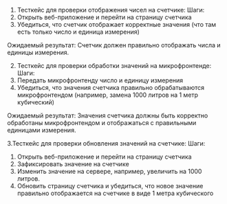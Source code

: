 1. Тесткейс для проверки отображения чисел на счетчике:
Шаги:
1. Открыть веб-приложение и перейти на страницу счетчика
2. Убедиться, что счетчик отображает корректные значения (что там есть только число и единица измерения)

Ожидаемый результат: Счетчик должен правильно отображать числа и единицы измерения.

2. Тесткейс для проверки обработки значений на микрофронтенде:
Шаги:
1. Передать микрофронтенду число и единицу измерения
2. Убедиться, что значения счетчика правильно обрабатываются микрофронтендом (например, замена 1000 литров на 1 метр кубический)

Ожидаемый результат: Значения счетчика должны быть корректно обработаны микрофронтендом и отображаться с правильными единицами измерения.

3.Тесткейс для проверки обновления значений на счетчике:
Шаги:
1. Открыть веб-приложение и перейти на страницу счетчика
2. Зафиксировать значение на счетчике
3. Изменить значение на сервере, например, увеличить на 1000 литров.
4. Обновить страницу счетчика и убедиться, что новое значение правильно отображается на счетчике в виде 1 метра кубического